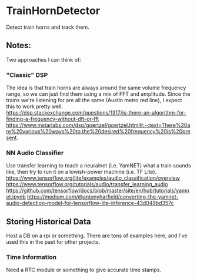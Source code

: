 # TrainHornDetector
Detect train horns and track them.


## Notes:
Two approaches I can think of:

### "Classic" DSP
The idea is that train horns are always around the same volume frequency range, so we can just find them using a mix of FFT and amplitude.  Since the trains we're listening for are all the same (Austin metro red line), I expect this to work pretty well.  
https://dsp.stackexchange.com/questions/1317/is-there-an-algorithm-for-finding-a-frequency-without-dft-or-fft
https://www.mstarlabs.com/dsp/goertzel/goertzel.html#:~:text=There%20are%20various%20ways%20to,the%20desired%20frequency%20is%20present.

### NN Audio Classifier
Use transfer learning to teach a neuralnet (i.e. YamNET) what a train sounds like, then try to run it on a lowish-power machine (i.e. TF Lite).  
https://www.tensorflow.org/lite/examples/audio_classification/overview
https://www.tensorflow.org/tutorials/audio/transfer_learning_audio
https://github.com/tensorflow/docs/blob/master/site/en/hub/tutorials/yamnet.ipynb
https://medium.com/@antonyharfield/converting-the-yamnet-audio-detection-model-for-tensorflow-lite-inference-43d049bd357c

## Storing Historical Data
Host a DB on a rpi or something. There are tons of examples here, and I've used this in the past for other projects.

### Time Information
Need a RTC module or something to give accurate time stamps.

